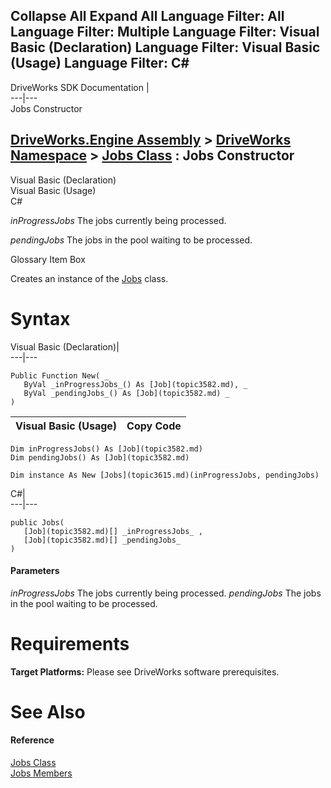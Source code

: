 Collapse All Expand All Language Filter: All  Language Filter: Multiple  Language Filter: Visual Basic (Declaration) Language Filter: Visual Basic (Usage) Language Filter: C#  
---  
DriveWorks SDK Documentation  |   
---|---  
Jobs Constructor   
  
[DriveWorks.Engine Assembly](topic2156.md) > [DriveWorks Namespace](topic2159.md) > [Jobs Class](topic3615.md) : Jobs Constructor  
---  
  
Visual Basic (Declaration)    
Visual Basic (Usage)    
C# 

_inProgressJobs_
    The jobs currently being processed.

_pendingJobs_
    The jobs in the pool waiting to be processed.

Glossary Item Box

Creates an instance of the [Jobs](topic3615.md) class. 

# Syntax

Visual Basic (Declaration)|   
---|---  
      
    
    Public Function New( _
       ByVal _inProgressJobs_() As [Job](topic3582.md), _
       ByVal _pendingJobs_() As [Job](topic3582.md) _
    )  
  
Visual Basic (Usage)| Copy Code  
---|---  
      
    
    Dim inProgressJobs() As [Job](topic3582.md)
    Dim pendingJobs() As [Job](topic3582.md)
     
    Dim instance As New [Jobs](topic3615.md)(inProgressJobs, pendingJobs)  
  
C#|   
---|---  
      
    
    public Jobs( 
       [Job](topic3582.md)[] _inProgressJobs_ ,
       [Job](topic3582.md)[] _pendingJobs_
    )  
  
#### Parameters

 _inProgressJobs_
    The jobs currently being processed.
_pendingJobs_
    The jobs in the pool waiting to be processed.

# Requirements

**Target Platforms:** Please see DriveWorks software prerequisites.

# See Also

#### Reference

[Jobs Class](topic3615.md)   
[Jobs Members](topic3616.md)


